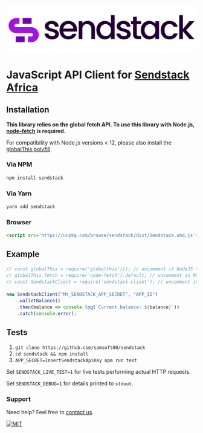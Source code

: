![](https://github.com/samsoft00/sendstack/blob/main/logo.svg "Sendstack Logo")

# JavaScript API Client for [Sendstack Africa](https://www.sendstack.africa)

## Installation

**This library relies on the global fetch API. To use this library with
Node.js, [node-fetch](https://github.com/node-fetch/node-fetch) is required.**

For compatibility with Node.js versions < 12, please also install
the [globalThis polyfill](https://github.com/es-shims/globalThis).

### Via NPM

```bash
npm install sendstack
```

### Via Yarn

```bash
yarn add sendstack
```

### Browser

```html
<script src='https://unpkg.com/browse/sendstack/dist/Sendstack.umd.js'></script>
```

## Example

```javascript
// const globalThis = require('globalthis')(); // uncomment if NodeJS < NodeJS versions < 12
// globalThis.fetch = require('node-fetch').default; // uncomment in NodeJS environments
// const SendstackClient = require('sendstack-client'); // uncomment in NodeJS environments

new SendstackClient("MY_SENDSTACK_APP_SECRET", "APP_ID")
    .walletBalance()
	.then(balance => console.log(`Current balance: ${balance}`))
	.catch(console.error);
```

## Tests

1. `git clone https://github.com/samsoft00/sendstack`
2. `cd sendstack && npm install`
3. `APP_SECRET=InsertSendstackApiKey npm run test`

Set `SENDSTACK_LIVE_TEST=1` for live tests performing actual HTTP requests.

Set `SENDSTACK_DEBUG=1` for details printed to `stdout`.

### Support

Need help? Feel free to [contact us](https://www.sendstack.africa/).

[![MIT](https://img.shields.io/badge/License-MIT-teal.svg)](LICENSE)
